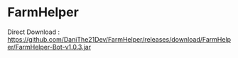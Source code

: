 # FarmHelper
Direct Download : https://github.com/DaniThe21Dev/FarmHelper/releases/download/FarmHelper/FarmHelper-Bot-v1.0.3.jar
